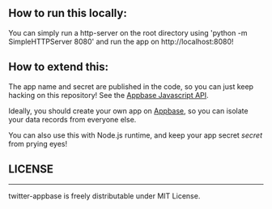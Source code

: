 ## How to run this locally:

You can simply run a http-server on the root directory using 'python -m SimpleHTTPServer 8080' and run the app on http://localhost:8080!

## How to extend this:

The app name and secret are published in the code, so you can just keep hacking on this repository! See the [Appbase Javascript API](www.appbase.io/docs/js/index.html).

Ideally, you should create your own app on [Appbase](http://appbase.io), so you can isolate your data records from everyone else.

You can also use this with Node.js runtime, and keep your app secret *secret* from prying eyes!

## LICENSE

----

twitter-appbase is freely distributable under MIT License.
